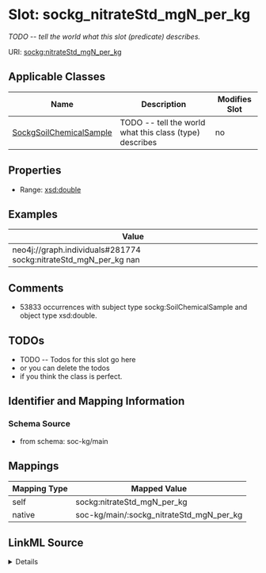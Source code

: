

# Slot: sockg_nitrateStd_mgN_per_kg


_TODO -- tell the world what this slot (predicate) describes._





URI: [sockg:nitrateStd_mgN_per_kg](http://www.semanticweb.org/sockg/ontologies/2024/0/soil-carbon-ontology/nitrateStd_mgN_per_kg)



<!-- no inheritance hierarchy -->





## Applicable Classes

| Name | Description | Modifies Slot |
| --- | --- | --- |
| [SockgSoilChemicalSample](../classes/SockgSoilChemicalSample.md) | TODO -- tell the world what this class (type) describes |  no  |







## Properties

* Range: [xsd:double](http://www.w3.org/2001/XMLSchema#double)






## Examples

| Value |
| --- |
| neo4j://graph.individuals#281774 sockg:nitrateStd_mgN_per_kg nan |

## Comments

* 53833 occurrences with subject type sockg:SoilChemicalSample and object type xsd:double.

## TODOs

* TODO -- Todos for this slot go here
* or you can delete the todos
* if you think the class is perfect.

## Identifier and Mapping Information







### Schema Source


* from schema: soc-kg/main




## Mappings

| Mapping Type | Mapped Value |
| ---  | ---  |
| self | sockg:nitrateStd_mgN_per_kg |
| native | soc-kg/main/:sockg_nitrateStd_mgN_per_kg |




## LinkML Source

<details>
```yaml
name: sockg_nitrateStd_mgN_per_kg
description: TODO -- tell the world what this slot (predicate) describes.
todos:
- TODO -- Todos for this slot go here
- or you can delete the todos
- if you think the class is perfect.
comments:
- 53833 occurrences with subject type sockg:SoilChemicalSample and object type xsd:double.
examples:
- value: neo4j://graph.individuals#281774 sockg:nitrateStd_mgN_per_kg nan
from_schema: soc-kg/main
rank: 1000
slot_uri: sockg:nitrateStd_mgN_per_kg
alias: sockg_nitrateStd_mgN_per_kg
domain_of:
- sockg_SoilChemicalSample
range: double

```
</details>